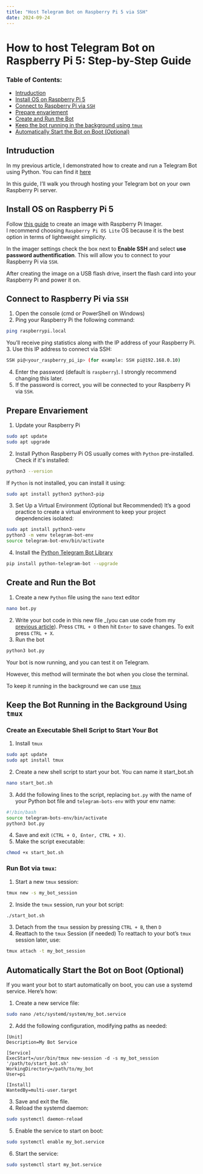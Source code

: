 ```yaml
---
title: "Host Telegram Bot on Raspberry Pi 5 via SSH"
date: 2024-09-24
---
```


# How to host Telegram Bot on Raspberry Pi 5: Step-by-Step Guide
### Table of Contents:
* [Intruduction](#intruduction)
* [Install OS on Raspberry Pi 5](#install-os-on-raspberry-pi-5)
* [Connect to Raspberry Pi via `SSH`](#connect-to-raspberry-pi-via-ssh)
* [Prepare envariement](#prepare-envariement)
* [Create and Run the Bot](#create-and-run-the-bot)
* [Keep the bot running in the background using `tmux`](#keep-the-bot-running-in-the-background-using-tmux)
* [Automatically Start the Bot on Boot (Optional)](#automatically-start-the-bot-on-boot-optional)

## Intruduction
In my previous article, I demonstrated how to create and run a Telegram Bot using Python. You can find it [here](https://dev.to/dmitry-koleev/create-a-telegram-bot-on-python-44l4)

In this guide, I’ll walk you through hosting your Telegram bot on your own Raspberry Pi server.

## Install OS on Raspberry Pi 5
Follow [this guide](https://www.raspberrypi.com/documentation/computers/getting-started.html#raspberry-pi-imager) to create an image with Raspberry Pi Imager.   
I recommend choosing `Raspberry Pi OS Lite` OS because it is the best option in terms of lightweight simplicity. 

In the imager settings check the box next to **Enable SSH** and select **use password authentification**. This will allow you to connect to your Raspberry Pi via `SSH`.

After creating the image on a USB flash drive, insert the flash card into your Raspberry Pi and power it on.

## Connect to Raspberry Pi via `SSH`
1. Open the console (cmd or PowerShell on Windows)
2. Ping your Raspberry Pi the following command:
```bash
ping raspberrypi.local
```
You’ll receive ping statistics along with the IP address of your Raspberry Pi.
3. Use this IP address to connect via SSH:
```bash
SSH pi@<your_raspberry_pi_ip> (for example: SSH pi@192.168.0.10)
```
4. Enter the password (default is `raspberry`). I strongly recommend changing this later.
5. If the password is correct, you will be connected to your Raspberry Pi via `SSH`.

## Prepare Envariement
1. Update your Raspberry Pi
```bash
sudo apt update
sudo apt upgrade
```
2. Install Python
Raspberry Pi OS usually comes with `Python` pre-installed. Check if it's installed:
```bash
python3 --version
```
If `Python` is not installed, you can install it using:
```bash
sudo apt install python3 python3-pip
```
3. Set Up a Virtual Environment (Optional but Recommended)
It’s a good practice to create a virtual environment to keep your project dependencies isolated:
```bash
sudo apt install python3-venv
python3 -m venv telegram-bot-env
source telegram-bot-env/bin/activate
```
4. Install the [Python Telegram Bot Library](https://python-telegram-bot.org/)
```bash
pip install python-telegram-bot --upgrade
```

## Create and Run the Bot
1. Create a new `Python` file using the `nano` text editor
```bash
nano bot.py
```
2. Write your bot code in this new file _(you can use code from my [previous article](https://dev.to/dmitry-koleev/create-a-telegram-bot-on-python-44l4)). Press `CTRL + O` then hit `Enter` to save changes. To exit press `CTRL + X`.
3. Run the bot
```bash
python3 bot.py
```
Your bot is now running, and you can test it on Telegram.  

However, this method will terminate the bot when you close the terminal.      

To keep it running in the background we can use [`tmux`](https://github.com/tmux/tmux/wiki)

## Keep the Bot Running in the Background Using `tmux`
### Create an Executable Shell Script to Start Your Bot
1. Install `tmux`
```bash
sudo apt update
sudo apt install tmux
```
2. Create a new shell script to start your bot. You can name it start_bot.sh
```bash
nano start_bot.sh
```
3. Add the following lines to the script, replacing `bot.py` with the name of your Python bot file and `telegram-bots-env` with your env name:
```bash
#!/bin/bash
source telegram-bots-env/bin/activate
python3 bot.py
```
4. Save and exit `(CTRL + O, Enter, CTRL + X)`.
5. Make the script executable:
```bash
chmod +x start_bot.sh
```

### Run Bot via `tmux`:
1. Start a new `tmux` session:
```bash
tmux new -s my_bot_session
```
2. Inside the `tmux` session, run your bot script:
```bash
./start_bot.sh
```
3. Detach from the `tmux` session by pressing `CTRL + B`, then `D`
4. Reattach to the `tmux` Session (if needed)
To reattach to your bot’s `tmux` session later, use:
```bash
tmux attach -t my_bot_session
```

## Automatically Start the Bot on Boot (Optional)
If you want your bot to start automatically on boot, you can use a systemd service. Here’s how:
1. Create a new service file:
```bash
sudo nano /etc/systemd/system/my_bot.service
```
2. Add the following configuration, modifying paths as needed:
```
[Unit]
Description=My Bot Service

[Service]
ExecStart=/usr/bin/tmux new-session -d -s my_bot_session '/path/to/start_bot.sh'
WorkingDirectory=/path/to/my_bot
User=pi

[Install]
WantedBy=multi-user.target
```
3. Save and exit the file.
4. Reload the systemd daemon:
```bash
sudo systemctl daemon-reload
```
5. Enable the service to start on boot:
```bash
sudo systemctl enable my_bot.service
```
6. Start the service:
```bash
sudo systemctl start my_bot.service
```

